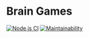 # Brain Games

[![Node.js CI](https://github.com/CosmoS1X/brain-games/actions/workflows/node.js.yml/badge.svg)](https://github.com/CosmoS1X/brain-games/actions/workflows/node.js.yml) [![Maintainability](https://api.codeclimate.com/v1/badges/f41a41a5c06785a739d6/maintainability)](https://codeclimate.com/github/CosmoS1X/brain-games/maintainability)
